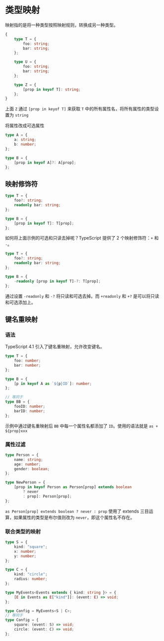 # 类型映射

映射指的是将一种类型按照映射规则，转换成另一种类型。

```typescript
{
    type T = {
        foo: string;
        bar: string;
    };

    type U = {
        foo: string;
        bar: string;
    };

    type Z = {
        [prop in keyof T]: string;
    };
}
```

上面 `Z` 通过 `[prop in keyof T]` 来获取 `T` 中的所有属性名，将所有属性的类型设置为 `string`

将属性改成可选属性

```typescript
type A = {
    a: string;
    b: number;
};

type B = {
    [prop in keyof A]?: A[prop];
};
```

## 映射修饰符

```typescript
type T = {
    foo?: string;
    readonly bar: string;
};

type B = {
    [prop in keyof T]: T[prop];
};
```

如何将上面示例的可选和只读去掉呢？TypeScript 提供了 2 个映射修饰符：`+` 和 `-`。

```typescript
type T = {
    foo?: string;
    readonly bar: string;
};

type B = {
    -readonly [prop in keyof T]-?: T[prop];
};
```

通过设置 `-readonly` 和 `-?` 将只读和可选去掉。而 `+readonly` 和 `+?` 是可以将只读和可选添加上。

## 键名重映射

### 语法

TypeScript 4.1 引入了键名重映射，允许改变键名。

```typescript
type T = {
    foo: number;
    bar: number;
};

type B = {
    [p in keyof A as `${p}ID`]: number;
};

// 等同于
type BB = {
    fooID: number;
    barID: number;
};
```

示例中通过键名重映射后 `BB` 中每一个属性名都添加了 `ID`。使用的语法就是 `as + ${prop}xxx`

### 属性过滤

```typescript
type Person = {
    name: string;
    age: number;
    gender: boolean;
};

type NewPerson = {
    [prop in keyof Person as Person[prop] extends boolean
        ? never
        : prop]: Person[prop];
};
```

`as Person[prop] extends boolean ? never : prop` 使用了 extends 三目运算，如果属性的类型是布尔值则改为 `never`，即这个属性名不存在。

### 联合类型的映射

```typescript
type S = {
    kind: "square";
    x: number;
    y: number;
};

type C = {
    kind: "circle";
    radius: number;
};

type MyEvents<Events extends { kind: string }> = {
    [E in Events as E["kind"]]: (event: E) => void;
};

type Config = MyEvents<S | C>;
// 等同于
type Config = {
    square: (event: S) => void;
    circle: (event: C) => void;
};
```
